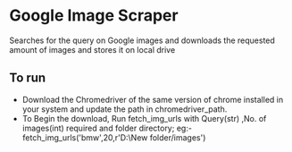 # Google Image Scraper
  Searches for the query on Google images and downloads the requested amount of images and stores it
  on local drive

## To run
  * Download the Chromedriver of the same version of chrome installed in your system and update the       path in chromedriver_path.
  * To Begin the download, Run fetch_img_urls with Query(str) ,No. of images(int) required and 
    folder directory; eg:- fetch_img_urls('bmw',20,r'D:\New folder/images')
